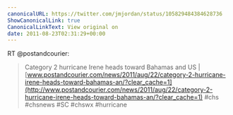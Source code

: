 ```yaml
---
canonicalURL: https://twitter.com/jmjordan/status/105829484384628736
ShowCanonicalLink: true
CanonicalLinkText: View original on
date: 2011-08-23T02:31:29+00:00
---
```

RT @postandcourier:
> Category 2 hurricane Irene heads toward Bahamas and US | [www.postandcourier.com/news/2011/aug/22/category-2-hurricane-irene-heads-toward-bahamas-an/?clear_cache=1](http://www.postandcourier.com/news/2011/aug/22/category-2-hurricane-irene-heads-toward-bahamas-an/?clear_cache=1) #chs #chsnews #SC #chswx #hurricane